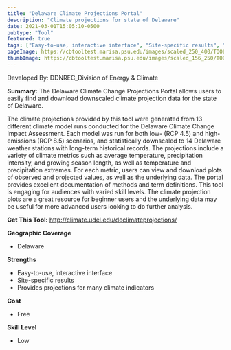 ```yaml
---
title: "Delaware Climate Projections Portal"
description: "Climate projections for state of Delaware"
date: 2021-03-01T15:05:10-0500
pubtype: "Tool"
featured: true
tags: ["Easy-to-use, interactive interface", "Site-specific results", "Provides projections for many climate indicators"]
pageImage: https://cbtooltest.marisa.psu.edu/images/scaled_250_400/TOOLID_34.0_ScreenCapture-1.png
thumbImage: https://cbtooltest.marisa.psu.edu/images/scaled_156_250/TOOLID_34.0_ScreenCapture-1.png
---
```

Developed By: DDNREC_Division of Energy & Climate

**Summary:** The Delaware Climate Change Projections Portal allows users to easily find and download downscaled climate projection data for the state of Delaware.  

The climate projections provided by this tool were generated from 13 different climate model runs conducted for the Delaware Climate Change Impact Assessment. Each model was run for both low- (RCP 4.5) and high-emissions (RCP 8.5) scenarios, and statistically downscaled to 14 Delaware weather stations with long-term historical records. The projections include a variety of climate metrics such as average temperature, precipitation intensity, and growing season length, as well as temperature and precipitation extremes. For each metric, users can view and download plots of observed and projected values, as well as the underlying data. The portal provides excellent documentation of methods and term definitions. This tool is engaging for audiences with varied skill levels. The climate projection plots are a great resource for beginner users and the underlying data may be useful for more advanced users looking to do further analysis.


__**Get This Tool:**__ http://climate.udel.edu/declimateprojections/

__**Geographic Coverage**__
- Delaware

__**Strengths**__
-  Easy-to-use, interactive interface
-  Site-specific results
-  Provides projections for many climate indicators

__**Cost**__
- Free

__**Skill Level**__
- Low
